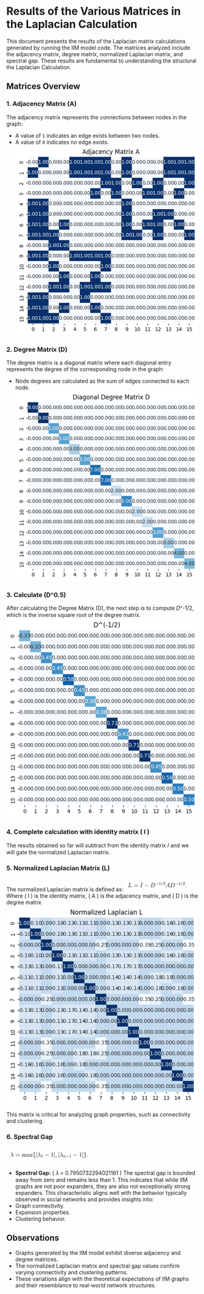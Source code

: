 # Results of the Various Matrices in the Laplacian Calculation

This document presents the results of the Laplacian matrix calculations generated by running the IIM model code. The matrices analyzed include the adjacency matrix, degree matrix, normalized Laplacian matrix, and spectral gap. 
These results are fundamental to understanding the structural the Laplacian Calculation. 

## Matrices Overview

### 1. **Adjacency Matrix (A)**
The adjacency matrix represents the connections between nodes in the graph:
- A value of `1` indicates an edge exists between two nodes.
- A value of `0` indicates no edge exists.
![](https://github.com/Ayo1a/Final-research-project/blob/main/images/Adjancency%20Matrix%20A.png)

### 2. **Degree Matrix (D)**
The degree matrix is a diagonal matrix where each diagonal entry represents the degree of the corresponding node in the graph:
- Node degrees are calculated as the sum of edges connected to each node.
![](https://github.com/Ayo1a/Final-research-project/blob/main/images/Diagonal%20Degree%20matrix%20D.png)

### 3. **Calculate (D^0.5)**
After calculating the Degree Matrix (D), the next step is to compute 𝐷^-1/2, which is the inverse square root of the degree matrix.
![](https://github.com/Ayo1a/Final-research-project/blob/main/images/D%5E-0.5.png)

### 4. **Complete calculation with identity matrix \( I \)**
 The results obtained so far will subtract from the identity matrix 𝐼 and we will gate the normalized Laplacian matrix.

### 5. **Normalized Laplacian Matrix (L)**
The normalized Laplacian matrix is defined as:
![](https://github.com/Ayo1a/Final-research-project/blob/main/images/Laplacian.PNG)
Where \( I \) is the identity matrix, \( A \) is the adjacency matrix, and \( D \) is the degree matrix
![](https://github.com/Ayo1a/Final-research-project/blob/main/images/normalized%20Laplasian%20L.png)

This matrix is critical for analyzing graph properties, such as connectivity and clustering.

### 6. **Spectral Gap**
![](https://github.com/Ayo1a/Final-research-project/blob/main/images/spectral%20gap.PNG)
- **Spectral Gap:** \( 𝜆 = 0.7950732294021161 \)
The spectral gap is bounded away from zero and remains less than 1. This indicates that while IIM graphs are not poor expanders, they are also not exceptionally strong expanders.
This characteristic aligns well with the behavior typically observed in social networks and provides insights into:
- Graph connectivity.
- Expansion properties.
- Clustering behavior.

## Observations

- Graphs generated by the IIM model exhibit diverse adjacency and degree matrices.
- The normalized Laplacian matrix and spectral gap values confirm varying connectivity and clustering patterns.
- These variations align with the theoretical expectations of IIM graphs and their resemblance to real-world network structures.


